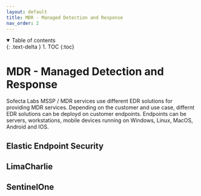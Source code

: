 ```yaml
---
layout: default
title: MDR - Managed Detection and Response
nav_order: 2
---
```


<details open markdown="block">
  <summary>
    Table of contents
  </summary>
  {: .text-delta }
1. TOC
{:toc}
</details>

# MDR - Managed Detection and Response
Sofecta Labs MSSP / MDR services use different EDR solutions for providing MDR services. Depending on the customer and use case, differnt EDR solutions can be deployd on customer endpoints. 
Endpoints can be servers, workstations, mobile devices running on Windows, Linux, MacOS, Android and IOS.

## Elastic Endpoint Security 

## LimaCharlie 

## SentinelOne

